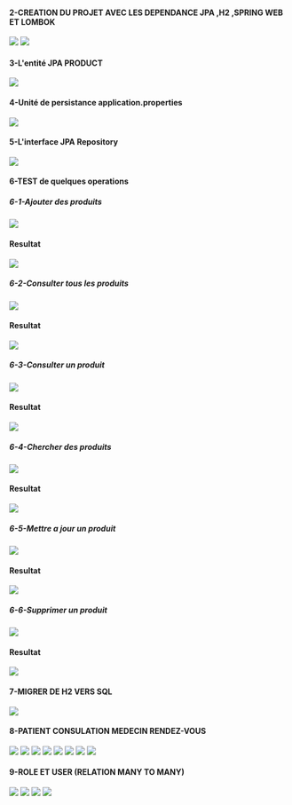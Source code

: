 <h4>2-CREATION DU PROJET AVEC LES DEPENDANCE JPA ,H2 ,SPRING WEB ET LOMBOK </h4>
<img src="captures\QUESTION2.png"/>
<img src="captures\QUESTION2-1.png"/>
<h4>3-L'entité JPA PRODUCT</h4>
<img src="captures\QUESTION3.png"/>
<h4>4-Unité de persistance application.properties</h4>
<img src="\captures\QUESTION4.png"/>
<h4>5-L'interface JPA Repository</h4>
<img src="\captures\QUESTION5.png"/>
<h4>6-TEST de quelques operations</h4>
<h5>6-1-Ajouter des produits</h5>
<img src="captures\QUESTION6-1.png"/>
<h4>Resultat</h4>
<img src="captures\RESULTAT1.png"/>

<h5>6-2-Consulter tous les produits</h5>
<img src="captures\QUESTION6-2.png"/>
<h4>Resultat</h4>
<img src="captures\RESULAT2.png"/>
<h5>6-3-Consulter un produit</h5>
<img src="captures\QUESTION6-3.png"/>
<h4>Resultat</h4>
<img src="captures\RESULAT3.png"/>
<h5>6-4-Chercher des produits</h5>
<img src="captures\QUESTION6-4.png"/>
<h4>Resultat</h4>
<img src="captures\RESULAT4.png"/>
<h5>6-5-Mettre a jour un produit</h5>
<img src="captures\QUESTION6-5.png"/>
<h4>Resultat</h4>
<img src="captures\RESULAT5.png"/>
<h5>6-6-Supprimer un produit</h5>
<img src="captures\QUESTION6-6.png"/>
<h4>Resultat</h4>
<img src="captures\RESULAT6.png"/>
<h4>7-MIGRER DE H2 VERS SQL</h4>
<img src="captures\img.png">
<h4>8-PATIENT CONSULATION MEDECIN RENDEZ-VOUS </h4>
<img src="captures\img8.png">
<img src="captures\img8-1.png">
<img src="captures\img8-2.png">
<img src="captures\img8-3.png">
<img src="captures\img8-4.png">
<img src="captures\img8-5.png">
<img src="captures\img8-6.png">
<img src="captures\img8-7.png">
<h4>9-ROLE ET USER (RELATION MANY TO MANY)</h4>
<img src="captures\img9.png">
<img src="captures\img9-1.png">
<img src="captures\img9-2.png">
<img src="captures\img9-3.pngg">



